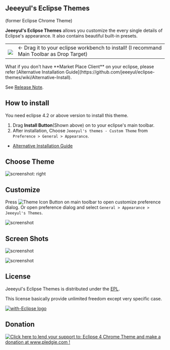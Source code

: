 ## Jeeeyul's Eclipse Themes 
(former Eclipse Chrome Theme)

**Jeeeyul's Eclipse Themes** allows you customize the every single details of Eclipse's appearance.
It also contains beautiful built-in presets.

<table style="border: none;">
  <tbody>
    <tr style="border:none;">
      <td style="vertical-align: middle; padding-top: 10px; border: none;">
        <a href="http://marketplace.eclipse.org/marketplace-client-intro?mpc_install=339851" title="Drag and drop into a running Eclipse Indigo workspace to install Eclipse 4 Chrome Theme">
          <img src="http://marketplace.eclipse.org/misc/installbutton.png">
        </a>
      </td>
      <td style="vertical-align: middle; text-align: left; border: none;">
        ← Drag it to your eclipse workbench to install! (I recommand Main Toolbar as Drop Target)
      </td>
    </tr>
  </tbody>
</table>
What if you don't have **Market Place Client** on your eclipse, please refer [Alternative Installation Guide](https://github.com/jeeeyul/eclipse-themes/wiki/Alternative-Install).

See [Release Note](https://github.com/jeeeyul/eclipse-themes/wiki/Release-Note).

## How to install
You need eclipse 4.2 or above version to install this theme.

1. Drag <b>Install Button</b>(Shown above) on to your eclipse's main toolbar.
2. After installation, Choose `Jeeeyul's themes - Custom Theme` from `Preference > General > Appearance`.

* [Alternative Installation Guide](https://github.com/jeeeyul/eclipse-themes/wiki/Alternative-Install)

## Choose Theme

![screenshot: right](https://github.com/jeeeyul/eclipse-themes/wiki/images/change-theme.png)

## Customize
Press ![Theme Icon](https://github.com/jeeeyul/eclipse-themes/wiki/images/jtheme-icon.png) Button on main toolbar to open customize preference dialog. Or open preference dialog and select `General > Appearance > Jeeeyul's Themes`.

![screenshot](https://github.com/jeeeyul/eclipse-themes/wiki/images/customize.png)


## Screen Shots
![screenshot](https://github.com/jeeeyul/eclipse-themes/wiki/images/screenshot-default.png)

![screenshot](https://github.com/jeeeyul/eclipse-themes/wiki/images/screenshot-chrome.png)


## License
Jeeeyul's Eclipse Themes is distributed under the [EPL](http://www.eclipse.org/legal/epl-v10.html).

This license basically provide unlimited freedom except very specific case.

<a href="http://with-eclipse.github.io/" target="_blank">
<img alt="with-Eclipse logo" src="http://with-eclipse.github.io/with-eclipse-0.jpg" /></a>

## Donation
<a href='http://www.pledgie.com/campaigns/18377'><img alt='Click here to lend your support to: Eclipse 4 Chrome Theme and make a donation at www.pledgie.com !' src='http://www.pledgie.com/campaigns/18377.png?skin_name=chrome' border='0' /></a>

